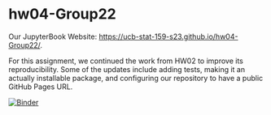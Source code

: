 # hw04-Group22

Our JupyterBook Website: https://ucb-stat-159-s23.github.io/hw04-Group22/.

For this assignment, we continued the work from HW02 to improve its reproducibility. Some of the updates include adding tests, making it an actually installable package, and configuring our repository to have a public GitHub Pages URL.


[![Binder](https://mybinder.org/badge_logo.svg)](https://mybinder.org/v2/gh/UCB-stat-159-s23/hw04-Group22/HEAD?labpath=LOSC_Event_tutorial.ipynb)
